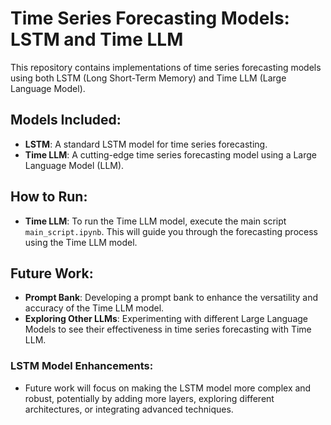 # Time Series Forecasting Models: LSTM and Time LLM

This repository contains implementations of time series forecasting models using both LSTM (Long Short-Term Memory) and Time LLM (Large Language Model).

## Models Included:
- **LSTM**: A standard LSTM model for time series forecasting.
- **Time LLM**: A cutting-edge time series forecasting model using a Large Language Model (LLM).

## How to Run:
- **Time LLM**: To run the Time LLM model, execute the main script `main_script.ipynb`. This will guide you through the forecasting process using the Time LLM model.

## Future Work:
- **Prompt Bank**: Developing a prompt bank to enhance the versatility and accuracy of the Time LLM model.
- **Exploring Other LLMs**: Experimenting with different Large Language Models to see their effectiveness in time series forecasting with Time LLM.

### LSTM Model Enhancements:
- Future work will focus on making the LSTM model more complex and robust, potentially by adding more layers, exploring different architectures, or integrating advanced techniques.
